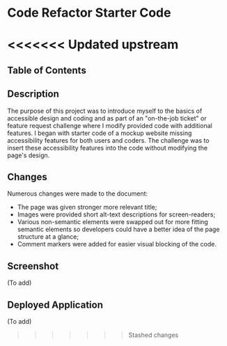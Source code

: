 # Code Refactor Starter Code
<<<<<<< Updated upstream
=======

## Table of Contents

## Description
The purpose of this project was to introduce myself to the basics of accessible design and coding and as part of an "on-the-job ticket" or feature request challenge where I modify provided code with additional features. I began with starter code of a mockup website missing accessibility features for both users and coders. The challenge was to insert these accessibility features into the code without modifying the page's design.

## Changes
Numerous changes were made to the document:
- The page was given stronger more relevant title; 
- Images were provided short alt-text descriptions for screen-readers;
- Various non-semantic elements were swapped out for more fitting semantic elements so developers could have a better idea of the page structure at a glance;
- Comment markers were added for easier visual blocking of the code.

## Screenshot
(To add) <!-- ADD SCREENSHOT -->

## Deployed Application
(To add) <!-- ADD LINK -->

>>>>>>> Stashed changes
